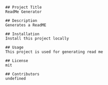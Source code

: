 

    ## Project Title
    ReadMe Generator
    
    ## Description
    Generates a ReadME

    ## Installation
    Install this project locally

    ## Usage
    This project is used for generating read me

    ## License
    mit

    ## Contributors
    undefined

    